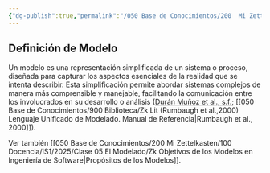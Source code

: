 ```yaml
---
{"dg-publish":true,"permalink":"/050 Base de Conocimientos/200  Mi Zettelkasten/100 Docencia/IS1/2025/Clase 05 El Modelado/Zk Modelo - Definición/","tags":["digitalGarden"]}
---
```


## Definición de Modelo

Un modelo es una representación simplificada de un sistema o proceso, diseñada para capturar los aspectos esenciales de la realidad que se intenta describir. Esta simplificación permite abordar sistemas complejos de manera más comprensible y manejable, facilitando la comunicación entre los involucrados en su desarrollo o análisis ([Durán Muñoz et al., s.f.](https://openaccess.uoc.edu/bitstream/10609/63466/4/Técnicas%20avanzadas%20de%20ingeniería%20de%20software_Módulo%201_Desarrollo%20de%20software%20dirigido%20por%20modelos.pdf); [[050 Base de Conocimientos/900 Biblioteca/Zk Lit (Rumbaugh et al.,2000) Lenguaje Unificado de Modelado. Manual de Referencia\|Rumbaugh et al., 2000]]).

Ver también [[050 Base de Conocimientos/200  Mi Zettelkasten/100 Docencia/IS1/2025/Clase 05 El Modelado/Zk Objetivos de los Modelos en Ingeniería de Software\|Propósitos de los Modelos]].

